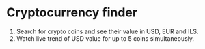 # Cryptocurrency finder

1. Search for crypto coins and see their value in USD, EUR and ILS.
2. Watch live trend of USD value for up to 5 coins simultaneously.
